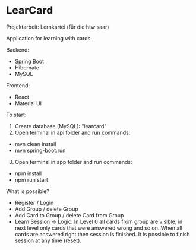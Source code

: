 # LearCard
Projektarbeit: Lernkartei (für die htw saar)

Application for learning with cards.

Backend:
- Spring Boot
- Hibernate
- MySQL

Frontend:
- React
- Material UI

To start:
1. Create database (MySQL): "learcard"
2. Open terminal in api folder and run commands: 
- mvn clean install
- mvn spring-boot:run
3. Open terminal in app folder and run commands:
- npm install
- npm run start


What is possible?
- Register / Login
- Add Group / delete Group
- Add Card to Group / delete Card from Group
- Learn Session -> 
Logic: In Level 0 all cards from group are visible, in next level only cards that were answered wrong and so on.
When all cards are answered right then session is finished. It is possible to finish session at any time (reset).
